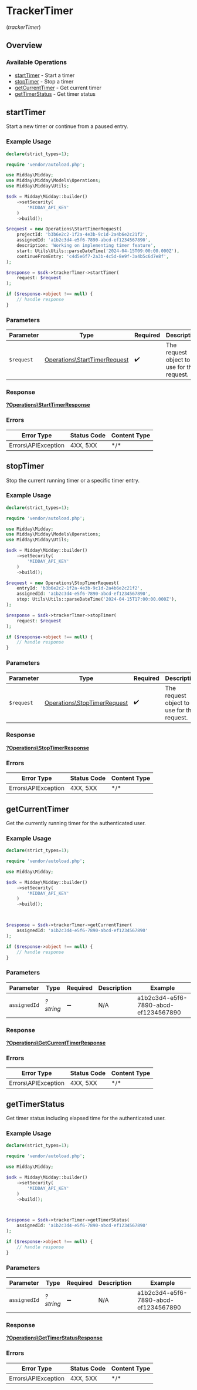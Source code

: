 # TrackerTimer
(*trackerTimer*)

## Overview

### Available Operations

* [startTimer](#starttimer) - Start a timer
* [stopTimer](#stoptimer) - Stop a timer
* [getCurrentTimer](#getcurrenttimer) - Get current timer
* [getTimerStatus](#gettimerstatus) - Get timer status

## startTimer

Start a new timer or continue from a paused entry.

### Example Usage

<!-- UsageSnippet language="php" operationID="startTimer" method="post" path="/tracker-entries/timer/start" -->
```php
declare(strict_types=1);

require 'vendor/autoload.php';

use Midday\Midday;
use Midday\Midday\Models\Operations;
use Midday\Midday\Utils;

$sdk = Midday\Midday::builder()
    ->setSecurity(
        'MIDDAY_API_KEY'
    )
    ->build();

$request = new Operations\StartTimerRequest(
    projectId: 'b3b6e2c2-1f2a-4e3b-9c1d-2a4b6e2c21f2',
    assignedId: 'a1b2c3d4-e5f6-7890-abcd-ef1234567890',
    description: 'Working on implementing timer feature',
    start: Utils\Utils::parseDateTime('2024-04-15T09:00:00.000Z'),
    continueFromEntry: 'c4d5e6f7-2a3b-4c5d-8e9f-3a4b5c6d7e8f',
);

$response = $sdk->trackerTimer->startTimer(
    request: $request
);

if ($response->object !== null) {
    // handle response
}
```

### Parameters

| Parameter                                                                    | Type                                                                         | Required                                                                     | Description                                                                  |
| ---------------------------------------------------------------------------- | ---------------------------------------------------------------------------- | ---------------------------------------------------------------------------- | ---------------------------------------------------------------------------- |
| `$request`                                                                   | [Operations\StartTimerRequest](../../Models/Operations/StartTimerRequest.md) | :heavy_check_mark:                                                           | The request object to use for the request.                                   |

### Response

**[?Operations\StartTimerResponse](../../Models/Operations/StartTimerResponse.md)**

### Errors

| Error Type          | Status Code         | Content Type        |
| ------------------- | ------------------- | ------------------- |
| Errors\APIException | 4XX, 5XX            | \*/\*               |

## stopTimer

Stop the current running timer or a specific timer entry.

### Example Usage

<!-- UsageSnippet language="php" operationID="stopTimer" method="post" path="/tracker-entries/timer/stop" -->
```php
declare(strict_types=1);

require 'vendor/autoload.php';

use Midday\Midday;
use Midday\Midday\Models\Operations;
use Midday\Midday\Utils;

$sdk = Midday\Midday::builder()
    ->setSecurity(
        'MIDDAY_API_KEY'
    )
    ->build();

$request = new Operations\StopTimerRequest(
    entryId: 'b3b6e2c2-1f2a-4e3b-9c1d-2a4b6e2c21f2',
    assignedId: 'a1b2c3d4-e5f6-7890-abcd-ef1234567890',
    stop: Utils\Utils::parseDateTime('2024-04-15T17:00:00.000Z'),
);

$response = $sdk->trackerTimer->stopTimer(
    request: $request
);

if ($response->object !== null) {
    // handle response
}
```

### Parameters

| Parameter                                                                  | Type                                                                       | Required                                                                   | Description                                                                |
| -------------------------------------------------------------------------- | -------------------------------------------------------------------------- | -------------------------------------------------------------------------- | -------------------------------------------------------------------------- |
| `$request`                                                                 | [Operations\StopTimerRequest](../../Models/Operations/StopTimerRequest.md) | :heavy_check_mark:                                                         | The request object to use for the request.                                 |

### Response

**[?Operations\StopTimerResponse](../../Models/Operations/StopTimerResponse.md)**

### Errors

| Error Type          | Status Code         | Content Type        |
| ------------------- | ------------------- | ------------------- |
| Errors\APIException | 4XX, 5XX            | \*/\*               |

## getCurrentTimer

Get the currently running timer for the authenticated user.

### Example Usage

<!-- UsageSnippet language="php" operationID="getCurrentTimer" method="get" path="/tracker-entries/timer/current" -->
```php
declare(strict_types=1);

require 'vendor/autoload.php';

use Midday\Midday;

$sdk = Midday\Midday::builder()
    ->setSecurity(
        'MIDDAY_API_KEY'
    )
    ->build();



$response = $sdk->trackerTimer->getCurrentTimer(
    assignedId: 'a1b2c3d4-e5f6-7890-abcd-ef1234567890'
);

if ($response->object !== null) {
    // handle response
}
```

### Parameters

| Parameter                            | Type                                 | Required                             | Description                          | Example                              |
| ------------------------------------ | ------------------------------------ | ------------------------------------ | ------------------------------------ | ------------------------------------ |
| `assignedId`                         | *?string*                            | :heavy_minus_sign:                   | N/A                                  | a1b2c3d4-e5f6-7890-abcd-ef1234567890 |

### Response

**[?Operations\GetCurrentTimerResponse](../../Models/Operations/GetCurrentTimerResponse.md)**

### Errors

| Error Type          | Status Code         | Content Type        |
| ------------------- | ------------------- | ------------------- |
| Errors\APIException | 4XX, 5XX            | \*/\*               |

## getTimerStatus

Get timer status including elapsed time for the authenticated user.

### Example Usage

<!-- UsageSnippet language="php" operationID="getTimerStatus" method="get" path="/tracker-entries/timer/status" -->
```php
declare(strict_types=1);

require 'vendor/autoload.php';

use Midday\Midday;

$sdk = Midday\Midday::builder()
    ->setSecurity(
        'MIDDAY_API_KEY'
    )
    ->build();



$response = $sdk->trackerTimer->getTimerStatus(
    assignedId: 'a1b2c3d4-e5f6-7890-abcd-ef1234567890'
);

if ($response->object !== null) {
    // handle response
}
```

### Parameters

| Parameter                            | Type                                 | Required                             | Description                          | Example                              |
| ------------------------------------ | ------------------------------------ | ------------------------------------ | ------------------------------------ | ------------------------------------ |
| `assignedId`                         | *?string*                            | :heavy_minus_sign:                   | N/A                                  | a1b2c3d4-e5f6-7890-abcd-ef1234567890 |

### Response

**[?Operations\GetTimerStatusResponse](../../Models/Operations/GetTimerStatusResponse.md)**

### Errors

| Error Type          | Status Code         | Content Type        |
| ------------------- | ------------------- | ------------------- |
| Errors\APIException | 4XX, 5XX            | \*/\*               |